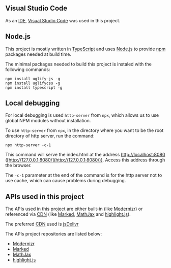 ## Visual Studio Code

As an [IDE](https://en.wikipedia.org/wiki/Integrated_development_environment), [Visual Studio Code](https://code.visualstudio.com/) was used in this project.

## Node.js

This project is mostly written in [TypeScript](https://www.typescriptlang.org/) and uses [Node.js](https://nodejs.org/) to provide [npm](https://www.npmjs.com/) packages needed at build time.

The minimal packages needed to build this project is instaled with the following commands:

    npm install uglify-js -g
    npm install uglifycss -g
    npm install typescript -g

## Local debugging

For local debugging is used `http-server` from `npx`, which allows us to use global NPM modules without installation.

To use `http-server` from `npx`, in the directory where you want to be the root directory of http server, run the command:

    npx http-server -c-1

This command will serve the index.html at the address [http://localhost:8080](http://localhost:8080) ([http://127.0.0.1:8080/](http://127.0.0.1:8080/)). Access this address through the browser.

The `-c-1` parameter at the end of the command is for the http server not to use cache, which can cause problems during debugging.

## APIs used in this project

The APIs used in this project are either built-in (like [Modernizr](https://modernizr.com/)) or referenced via [CDN](https://en.wikipedia.org/wiki/Content_delivery_network) (like [Marked](https://github.com/markedjs/marked), [MathJax](https://github.com/mathjax/MathJax) and [highlight.js](https://highlightjs.org/)).

The preferred [CDN](https://en.wikipedia.org/wiki/Content_delivery_network) used is [jsDelivr](https://www.jsdelivr.com/)

The APIs project repositories are listed below:

* [Modernizr](https://modernizr.com/)
* [Marked](https://github.com/markedjs/marked)
* [MathJax](https://github.com/mathjax/MathJax)
* [highlight.js](https://highlightjs.org/)